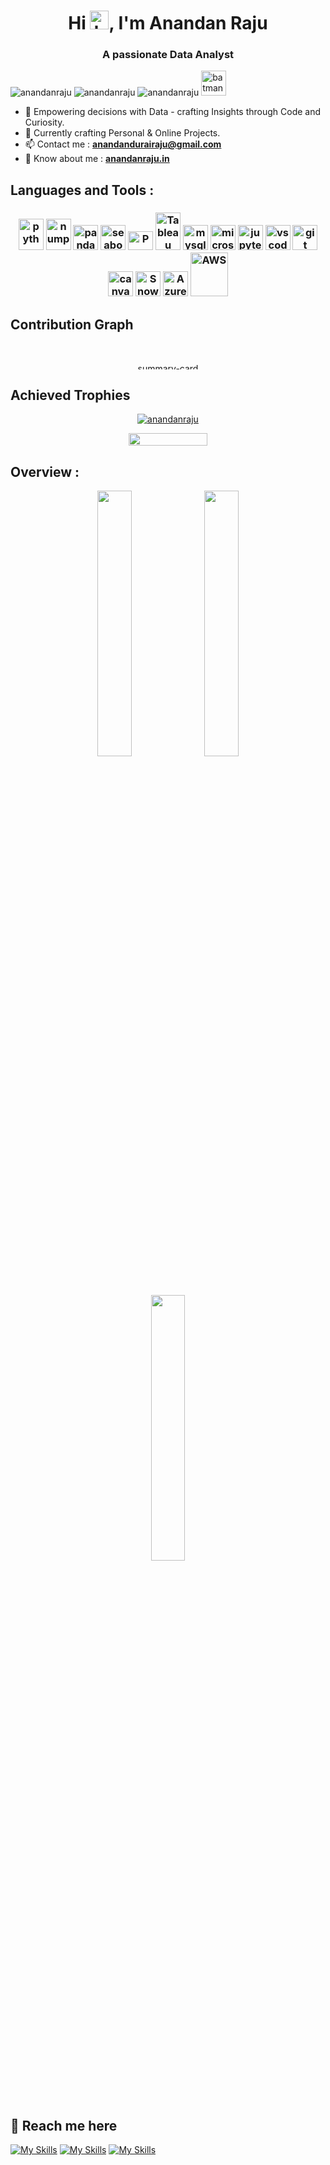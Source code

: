 <h1 align="center">Hi <img src="https://raw.githubusercontent.com/MartinHeinz/MartinHeinz/master/wave.gif" width="30px" alt="hai">, I'm Anandan Raju</h1>
<h3 align="center"> A passionate Data Analyst</h3>

<p align="left"> <img src="https://komarev.com/ghpvc/?username=anandanraju&label=Profile%20views&color=0e75b6&style=flat" alt="anandanraju" /> <img src="https://img.shields.io/github/followers/anandanraju" alt="anandanraju" /> <img src="https://img.shields.io/github/stars/anandanraju?label=Profile%20Stars&logo=Profile%20stars&logoColor=g" alt="anandanraju" /> <img src='https://c.tenor.com/--AQwe1rA8EAAAAi/batman-pixel-art.gif' alt="batman" width="40px"></p>

- 🧠 Empowering decisions with Data - crafting Insights through Code and Curiosity.
- 👯 Currently crafting Personal & Online Projects.
- 📫 Contact me : **anandandurairaju@gmail.com**
- 📄 Know about me : **[anandanraju.in](https://anandanraju.in/)**

## Languages and Tools :
<!--[![My Skills](https://skillicons.dev/icons?i=py,mysql,sqlite,pycharm,git,github,html,)](https://github.com/anandanraju)-->
 <h3 align="Center">
  <img src="https://cdn.jsdelivr.net/gh/devicons/devicon/icons/python/python-original.svg" height="50" width="40" alt="python logo"  />
  <img src="https://cdn.jsdelivr.net/gh/devicons/devicon/icons/numpy/numpy-original.svg" height="50" width="40" alt="numpy logo"  />
  <img src="https://cdn.jsdelivr.net/gh/devicons/devicon/icons/pandas/pandas-original.svg" height="40" width="40" alt="pandas logo"  />
  <img src="https://seaborn.pydata.org/_images/logo-mark-lightbg.svg" alt="seaborn" width="40" height="40"/>
  <img src="https://erp.mgt.ncu.edu.tw/wp-content/uploads/2022/06/Power-BI-Logo.png"  height="30" width="40" alt="PowerBI"/>
  <img src="https://logowik.com/content/uploads/images/t_tableau-software.jpg"  height="60" width="40" alt="Tableau"/>
  <img src="https://cdn.jsdelivr.net/gh/devicons/devicon/icons/mysql/mysql-original.svg" height="40" width="40" alt="mysql logo"  />
  <img src="https://cdn.jsdelivr.net/gh/devicons/devicon/icons/microsoftsqlserver/microsoftsqlserver-plain.svg" height="40" width="40" alt="microsoftsqlserver logo"  />
  <img src="https://cdn.jsdelivr.net/gh/devicons/devicon/icons/jupyter/jupyter-original.svg" height="40" width="40" alt="jupyter logo"  />
  <img src="https://cdn.jsdelivr.net/gh/devicons/devicon/icons/vscode/vscode-original.svg" height="40" width="40" alt="vscode logo"  />
  <img src="https://cdn.jsdelivr.net/gh/devicons/devicon/icons/git/git-original.svg" height="40" width="40" alt="git logo"  />
  <img src="https://cdn.jsdelivr.net/gh/devicons/devicon/icons/canva/canva-original.svg" height="40" width="40" alt="canva logo"  />
  <img src="https://tse2.mm.bing.net/th/id/OIP.81bjGdsyl0FXFlye4Q41CAHaGe?rs=1&pid=ImgDetMain&o=7&rm=3.svg"  height="40" width="40" alt="Snowflake"/>
  <img src="https://www.tekenable.ie/wp-content/uploads/2019/06/azure_logo_794_new.png"  height="40" width="40" alt="Azure"/>
  <img src="https://tse3.mm.bing.net/th/id/OIP.mvUQvyS_tI3r_C99vcyl-wHaEb?rs=1&pid=ImgDetMain&o=7&rm=3"  height="70" width="60" alt="AWS"/>
    
</h3>

## Contribution Graph 
<Br>
    <p align="center"><img alt="summary-card" src="http://github-profile-summary-cards.vercel.app/api/cards/profile-details?username=anandanraju&theme=react" width="80%" height="10px">
<a href="https://github.com/anandanraju">
  </a>
    
## Achieved Trophies
<p align="center"> <a href="https://github.com/ryo-ma/github-profile-trophy"><img src="https://github-profile-trophy.vercel.app/?username=anandanraju&theme=radical&margin-h=100" alt="anandanraju" /></a> </p>
<p align="center"> <a href="https://github.com/anandanraju"><img src="https://github-readme-streak-stats.herokuapp.com/?user=anandanraju&theme=light&hide_border=false" width="50%" height="20px"/></a> </p>



## Overview :

<p align="center">
<img src="http://github-profile-summary-cards.vercel.app/api/cards/stats?username=anandanraju&theme=chartreuse_dark" style="width:33%" />
<img src="http://github-profile-summary-cards.vercel.app/api/cards/productive-time?username=anandanraju&theme=chartreuse_dark&utcOffset=8" style="width:33%"  />
<img src="http://github-profile-summary-cards.vercel.app/api/cards/repos-per-language?username=anandanraju&theme=chartreuse_dark" style="width:33%"/>
    
 ##  🧭 Reach me here
[![My Skills](https://skillicons.dev/icons?i=linkedin&theme=dark)](https://linkedin.com/in/anandanraju)
[![My Skills](https://user-images.githubusercontent.com/110320717/227777284-acada574-dd38-407d-9a55-bcec209df824.png)](https://kaggle.com/anandanraju)
[![My Skills](https://skillicons.dev/icons?i=github&theme=dark)](https://github.com/anandanraju)

